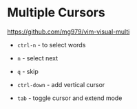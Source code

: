 # Multiple Cursors

https://github.com/mg979/vim-visual-multi

- `ctrl-n` - to select words
- `n` - select next
- `q` - skip

- `ctrl-down` - add vertical cursor

- `tab` - toggle cursor and extend mode
